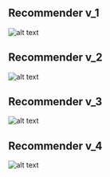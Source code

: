 ## Recommender v_1

![alt text](https://github.com/gionanide/Opinion_Recommendation/Worksheet/keras_implementation/recommenders/recommender_v1.png)


## Recommender v_2

![alt text](https://github.com/gionanide/Opinion_Recommendation/blob/master/keras_implementation/recommenders/recommender_v2.png)


## Recommender v_3

![alt text](https://github.com/gionanide/Opinion_Recommendation/blob/master/keras_implementation/recommenders/recommender_v3.png)


## Recommender v_4

![alt text](https://github.com/gionanide/Opinion_Recommendation/blob/master/keras_implementation/recommenders/recommender_v4.png)
